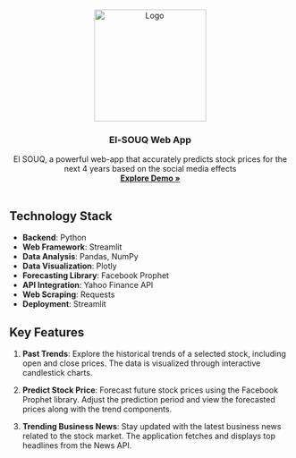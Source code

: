 <a name="readme-top"></a>
<!-- PROJECT LOGO -->
<br />
<div align="center">
  <a href="http://elsouq-stock.abdelhady.me">
    <img src="http://elsouq.abdelhady.me/assets/img/logo.png" width="200" alt="Logo">
  </a>

  <h3 align="center">El-SOUQ Web App</h3>

  <p align="center">
El SOUQ, a powerful web-app that accurately predicts stock prices for the next 4 years based on the social media effects
    <br />
    <a href="http://elsouq.abdelhady.me/"><strong>Explore Demo »</strong></a>
    <br />
    <br />
  </p>
</div>

## Technology Stack

- **Backend**: Python
- **Web Framework**: Streamlit
- **Data Analysis**: Pandas, NumPy
- **Data Visualization**: Plotly
- **Forecasting Library**: Facebook Prophet
- **API Integration**: Yahoo Finance API
- **Web Scraping**: Requests
- **Deployment**: Streamlit

## Key Features

1. **Past Trends**: Explore the historical trends of a selected stock, including open and close prices. The data is visualized through interactive candlestick charts.

2. **Predict Stock Price**: Forecast future stock prices using the Facebook Prophet library. Adjust the prediction period and view the forecasted prices along with the trend components.

3. **Trending Business News**: Stay updated with the latest business news related to the stock market. The application fetches and displays top headlines from the News API.
